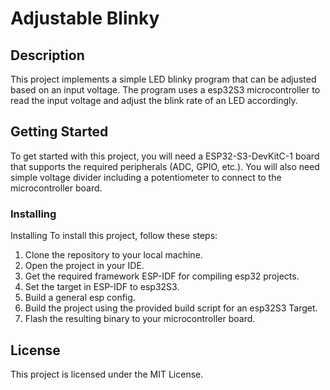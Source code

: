 # Adjustable Blinky

## Description

This project implements a simple LED blinky program that can be adjusted based on an input voltage. The program uses a esp32S3 microcontroller to read the input voltage and adjust the blink rate of an LED accordingly.

## Getting Started

To get started with this project, you will need a ESP32-S3-DevKitC-1 board that supports the required peripherals (ADC, GPIO, etc.). You will also need simple voltage divider including a potentiometer to connect to the microcontroller board.

### Installing

Installing
To install this project, follow these steps:

1. Clone the repository to your local machine.
2. Open the project in your IDE.
3. Get the required framework ESP-IDF for compiling esp32 projects.  
4. Set the target in ESP-IDF to esp32S3. 
5. Build a general esp config. 
6. Build the project using the provided build script for an esp32S3 Target. 
7. Flash the resulting binary to your microcontroller board.
   
## License

This project is licensed under the MIT License.